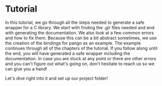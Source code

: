 # Tutorial
In this tutorial, we go through all the steps needed to generate a safe wrapper for a C library. We start with finding the .gir files needed and end with generating the documentation. We also look at a few common errors and how to fix them. Because this can be a bit abstract sometimes, we use the creation of the bindings for pango as an example. The example continues through all of the chapters of the tutorial. If you follow along until the end, you will have generated a safe wrapper including the documentation. In case you are stuck at any point or there are other errors and you can't figure out what's going on, don't hesitate to reach us so we can give you a hand!

Let's dive right into it and set up our project folder!

[gir]: https://github.com/gtk-rs/gir

